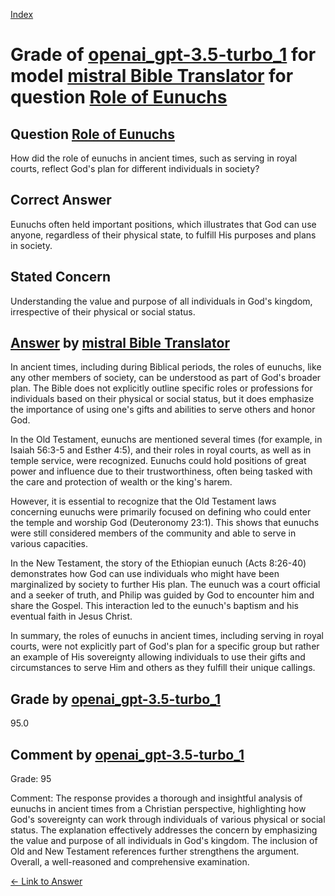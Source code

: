 
[Index](../../../../index.md)
# Grade of [openai_gpt-3.5-turbo_1](../../../grading_models/openai_gpt-3.5-turbo_1.md) for model [mistral Bible Translator](../../../answering_models/mistral_Bible_Translator.md) for question [Role of Eunuchs](../../../questions/Role_of_Eunuchs.md)

## Question [Role of Eunuchs](../../../questions/Role_of_Eunuchs.md)
How did the role of eunuchs in ancient times, such as serving in royal courts, reflect God's plan for different individuals in society?

## Correct Answer
Eunuchs often held important positions, which illustrates that God can use anyone, regardless of their physical state, to fulfill His purposes and plans in society.

## Stated Concern
Understanding the value and purpose of all individuals in God's kingdom, irrespective of their physical or social status.

## [Answer](../Role_of_Eunuchs.md) by [mistral Bible Translator](../../../answering_models/mistral_Bible_Translator.md)
 In ancient times, including during Biblical periods, the roles of eunuchs, like any other members of society, can be understood as part of God's broader plan. The Bible does not explicitly outline specific roles or professions for individuals based on their physical or social status, but it does emphasize the importance of using one's gifts and abilities to serve others and honor God.

In the Old Testament, eunuchs are mentioned several times (for example, in Isaiah 56:3-5 and Esther 4:5), and their roles in royal courts, as well as in temple service, were recognized. Eunuchs could hold positions of great power and influence due to their trustworthiness, often being tasked with the care and protection of wealth or the king's harem.

However, it is essential to recognize that the Old Testament laws concerning eunuchs were primarily focused on defining who could enter the temple and worship God (Deuteronomy 23:1). This shows that eunuchs were still considered members of the community and able to serve in various capacities.

In the New Testament, the story of the Ethiopian eunuch (Acts 8:26-40) demonstrates how God can use individuals who might have been marginalized by society to further His plan. The eunuch was a court official and a seeker of truth, and Philip was guided by God to encounter him and share the Gospel. This interaction led to the eunuch's baptism and his eventual faith in Jesus Christ.

In summary, the roles of eunuchs in ancient times, including serving in royal courts, were not explicitly part of God's plan for a specific group but rather an example of His sovereignty allowing individuals to use their gifts and circumstances to serve Him and others as they fulfill their unique callings.

## Grade by [openai_gpt-3.5-turbo_1](../../../grading_models/openai_gpt-3.5-turbo_1.md)
95.0

## Comment by [openai_gpt-3.5-turbo_1](../../../grading_models/openai_gpt-3.5-turbo_1.md)
Grade: 95

Comment: The response provides a thorough and insightful analysis of eunuchs in ancient times from a Christian perspective, highlighting how God's sovereignty can work through individuals of various physical or social status. The explanation effectively addresses the concern by emphasizing the value and purpose of all individuals in God's kingdom. The inclusion of Old and New Testament references further strengthens the argument. Overall, a well-reasoned and comprehensive examination.

[&lt;- Link to Answer](../Role_of_Eunuchs.md)
